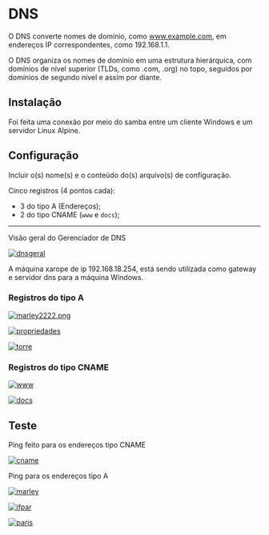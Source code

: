 # DNS

O DNS converte nomes de domínio, como www.example.com, em endereços IP correspondentes, como 192.168.1.1. 

O DNS organiza os nomes de domínio em uma estrutura hierárquica, com domínios de nível superior (TLDs, como .com, .org) no topo, seguidos por domínios de segundo nível e assim por diante. 

## Instalação

Foi feita uma conexão por meio do samba entre um cliente Windows e um servidor Linux Alpine.

## Configuração

Incluir o(s) nome(s) e o conteúdo do(s) arquivo(s) de configuração.

Cinco registros (4 pontos cada):

- 3 do tipo A (Endereços);
- 2 do tipo CNAME (`www` e `docs`);

---------------------------------------------------------------------------------

Visão geral do Gerenciador de DNS

[![dnsgeral](https://i.im.ge/2024/01/03/xeG8t9.dnsgeral.png)](https://im.ge/i/xeG8t9)

A máquina xarope de ip 192.168.18.254, está sendo utilizada como gateway e servidor dns para a máquina Windows.

### Registros do tipo A

[![marley2222.png](https://i.im.ge/2024/01/03/3MuCWL.marley2222-png.png)](https://im.ge/i/3MuCWL)

[![propriedades](https://i.im.ge/2024/01/03/xeyFPM.propriedades.png)](https://im.ge/i/xeyFPM)

[![torre](https://i.im.ge/2024/01/03/xeRYxS.torre.png)](https://im.ge/i/xeRYxS)

### Registros do tipo CNAME

[![www](https://i.im.ge/2024/01/03/xe2xkW.www.png)](https://im.ge/i/xe2xkW)

[![docs](https://i.im.ge/2024/01/03/xe2pj6.docs.png)](https://im.ge/i/xe2pj6)

## Teste

Ping feito para os endereços tipo CNAME

[![cname](https://i.im.ge/2024/01/03/xe13g9.cname.png)](https://im.ge/i/xe13g9)

Ping para os endereços tipo A

[![marley](https://i.im.ge/2024/01/03/xeGyFa.marley.png)](https://im.ge/i/xeGyFa)

[![ifpar](https://i.im.ge/2024/01/03/xetFlT.ifpar.png)](https://im.ge/i/xetFlT)

[![paris](https://i.im.ge/2024/01/03/xeRXSF.paris.png)](https://im.ge/i/xeRXSF)